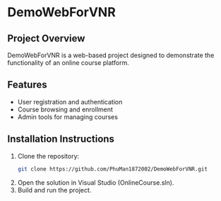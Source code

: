 # DemoWebForVNR

## Project Overview
DemoWebForVNR is a web-based project designed to demonstrate the functionality of an online course platform. 
## Features
- User registration and authentication
- Course browsing and enrollment
- Admin tools for managing courses

## Installation Instructions
1. Clone the repository:
   ```bash
   git clone https://github.com/PhuMan1872002/DemoWebForVNR.git
2. Open the solution in Visual Studio (OnlineCourse.sln).
3. Build and run the project.
